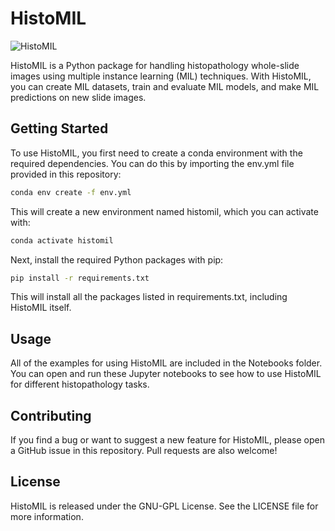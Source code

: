 # HistoMIL
![HistoMIL]([https://github.com/RunningStone/HistoMIL/raw/main/logo_full.png])


HistoMIL is a Python package for handling histopathology whole-slide images using multiple instance learning (MIL) techniques. With HistoMIL, you can create MIL datasets, train and evaluate MIL models, and make MIL predictions on new slide images.

## Getting Started

To use HistoMIL, you first need to create a conda environment with the required dependencies. You can do this by importing the env.yml file provided in this repository:

```bash
conda env create -f env.yml
```
This will create a new environment named histomil, which you can activate with:

```bash
conda activate histomil
```

Next, install the required Python packages with pip:

```bash
pip install -r requirements.txt
```
This will install all the packages listed in requirements.txt, including HistoMIL itself.

## Usage

All of the examples for using HistoMIL are included in the Notebooks folder. You can open and run these Jupyter notebooks to see how to use HistoMIL for different histopathology tasks.

## Contributing

If you find a bug or want to suggest a new feature for HistoMIL, please open a GitHub issue in this repository. Pull requests are also welcome!

## License

HistoMIL is released under the GNU-GPL License. See the LICENSE file for more information.
